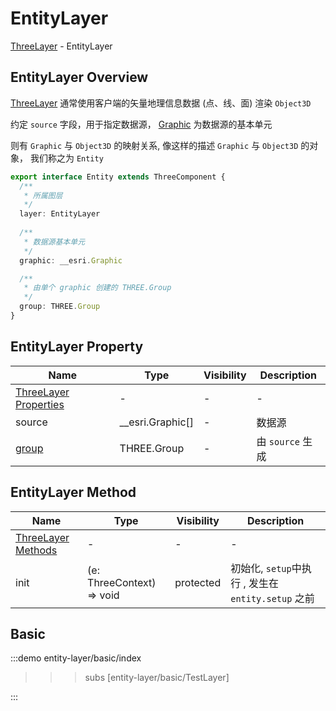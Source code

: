 # EntityLayer

[ThreeLayer](../layer/+Page.md#threelayer) - EntityLayer

## EntityLayer Overview

[ThreeLayer](../layer/+Page.md#threelayer) 通常使用客户端的矢量地理信息数据 (点、线、面) 渲染 `Object3D` 

约定 `source` 字段，用于指定数据源， [Graphic](https://developers.arcgis.com/javascript/latest/api-reference/esri-Graphic.html) 为数据源的基本单元

则有 `Graphic` 与 `Object3D` 的映射关系, 像这样的描述 `Graphic` 与 `Object3D` 的对象， 我们称之为 `Entity`

```ts
export interface Entity extends ThreeComponent {
  /**
   * 所属图层
   */
  layer: EntityLayer
  
  /**
   * 数据源基本单元
   */
  graphic: __esri.Graphic

  /**
   * 由单个 graphic 创建的 THREE.Group
   */
  group: THREE.Group
}
```


## EntityLayer Property 
| Name | Type | Visibility | Description |
| --- | --- | --- | --- |
| [ThreeLayer Properties](../layer/+Page.md#threelayer-property-overview) | - | - | - |
| source | __esri.Graphic[] | - | 数据源 |
| [group](https://threejs.org/docs/?q=group#api/en/objects/Group) | THREE.Group | - | 由 `source` 生成 | 


## EntityLayer Method 
| Name | Type | Visibility | Description |
| --- | --- | --- | --- |
| [ThreeLayer Methods](../layer/+Page.md#threelayer-method-overview) | - | - | - |
| init | (e: ThreeContext) => void | protected | 初始化, `setup`中执行 , 发生在 `entity.setup` 之前 |

## Basic

:::demo 
entity-layer/basic/index
>>>subs
[entity-layer/basic/TestLayer]
>>>
:::

